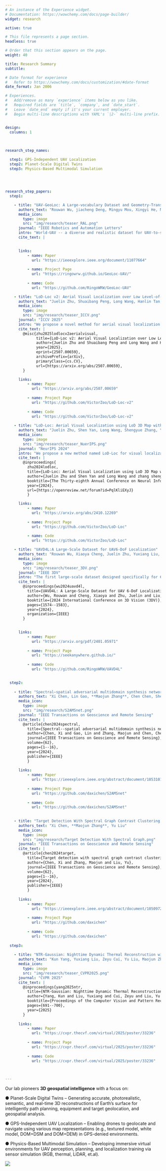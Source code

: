 ```yaml
---
# An instance of the Experience widget.
# Documentation: https://wowchemy.com/docs/page-builder/
widget: research

active: true

# This file represents a page section.
headless: true

# Order that this section appears on the page.
weight: 40

title: Research Summary
subtitle:

# Date format for experience
#   Refer to https://wowchemy.com/docs/customization/#date-format
date_format: Jan 2006

# Experiences.
#   Add/remove as many `experience` items below as you like.
#   Required fields are `title`, `company`, and `date_start`.
#   Leave `date_end` empty if it's your current employer.
#   Begin multi-line descriptions with YAML's `|2-` multi-line prefix.


design:
  columns: 1
  
  
  
research_step_names:

  step1: GPS-Independent UAV Localization
  step2: Planet-Scale Digital Twins
  step3: Physics-Based Multimodal Simulation

    
    
    
research_step_papers:
  step1:

    - title: "UAV-GeoLoc: A Large-vocabulary Dataset and Geometry-Transformed Method for UAV Geo-Localization"
      authors_text: "Rouwan Wu, jiacheng Deng, Mingyu Mou, Xingyi He, Maojun Zhang, Yu Liu, **Shen Yan**"
      media_icon:
        type: image
        src: "img/research/teaser_RAL.png"
      journal: "IEEE Robotics and Automation Letters"
      intro: "World-UAV -- a diverse and realistic dataset for UAV-to-satellite geo-localization, UAVPlace -- a transformation-invariant retrieval method that significantly improves performance under extreme viewpoint variations."
      cite_text: |
        

      links:
          - name: Paper
            url: "https://ieeexplore.ieee.org/document/11077664"
        
          - name: Project Page
            url: "https://ringowrw.github.io/GeoLoc-UAV/"
        
          - name: Code
            url: "https://github.com/RingoWRW/GeoLoc-UAV"

    - title: "LoD-Loc v2: Aerial Visual Localization over Low Level-of-Detail City Models using Explicit Silhouette Alignment"
      authors_text: "Juelin Zhu, Shuaibang Peng, Long Wang, Hanlin Tan, Yu Liu, Maojun  Zhang, **Shen  Yan**"
      media_icon:
        type: image
        src: "img/research/teaser_ICCV.png"
      journal: "ICCV 2025"
      intro: "We propose a novel method for aerial visual localization over low Level-of-Detail (LoD) city models. Previous wireframe-alignment-based method LoD-Loc [97] has shown promising localization results leveraging LoD models. However, LoD-Loc mainly relies on high-LoD (LoD3 or LoD2) city models, but the majority of available models and those many countries plan to construct nationwide are low-LoD (LoD1). Consequently, enabling localization on low-LoD city models could unlock drones' potential for global urban localization. To address these issues, we introduce LoD-Loc v2, which employs a coarse-to-fine strategy using explicit silhouette alignment to achieve accurate localization over low-LoD city models in the air. Specifically, given a query image, LoD-Loc v2 first applies a building segmentation network to shape building silhouettes. Then, in the coarse pose selection stage, we construct a pose cost volume by uniformly sampling pose hypotheses around a prior pose to represent the pose probability distribution. Each cost of the volume measures the degree of alignment between the projected and predicted silhouettes. We select the pose with maximum value as the coarse pose. In the fine pose estimation stage, a particle filtering method incorporating a multi-beam tracking approach is used to efficiently explore the hypothesis space and obtain the final pose estimation. To further facilitate research in this field, we release two datasets with LoD1 city models covering 10.7 km, along with real RGB queries and ground-truth pose annotations. Experimental results show that LoD-Loc v2 improves estimation accuracy with high-LoD models and enables localization with low-LoD models for the first time. Moreover, it outperforms state-of-the-art baselines by large margins, even surpassing texture-model-based methods, and broadens the convergence basin to accommodate larger prior errors. The code and dataset will be made available upon publication."
      cite_text: |
        @misc{zhu2025lodlocv2aerialvisual,
              title={LoD-Loc v2: Aerial Visual Localization over Low Level-of-Detail City Models using Explicit Silhouette Alignment}, 
              author={Juelin Zhu and Shuaibang Peng and Long Wang and Hanlin Tan and Yu Liu and Maojun Zhang and Shen Yan},
              year={2025},
              eprint={2507.00659},
              archivePrefix={arXiv},
              primaryClass={cs.CV},
              url={https://arxiv.org/abs/2507.00659}, 
        }

      links:
          - name: Paper
            url: "https://arxiv.org/abs/2507.00659"
        
          - name: Project Page
            url: "https://github.com/VictorZoo/LoD-Loc-v2"
        
          - name: Code
            url: "https://github.com/VictorZoo/LoD-Loc-v2" 
  
    - title: "LoD-Loc: Aerial Visual Localization using LoD 3D Map with Neural Wireframe Alignment"
      authors_text: "Juelin Zhu, Shen Yan, Long Wang, Shengyue Zhang, Yu Liu, **Maojun Zhang**"
      media_icon:
        type: image
        src: "img/research/teaser_NuerIPS.png"
      journal: "NeurIPS 2024"
      intro: "We propose a new method named LoD-Loc for visual localization in the air. Unlike existing localization algorithms, LoD-Loc does not rely on complex 3D representations and can estimate the pose of an Unmanned Aerial Vehicle (UAV) using a Level-of-Detail (LoD) 3D map. LoD-Loc mainly achieves this goal by aligning the wireframe derived from the LoD projected model with that predicted by the neural network. Specifically, given a coarse pose provided by the UAV sensor, LoD-Loc hierarchically builds a cost volume for uniformly sampled pose hypotheses to describe pose probability distribution and select a pose with maximum probability. Each cost within this volume measures the degree of line alignment between projected and predicted wireframes. LoD-Loc also devises a 6-DoF pose optimization algorithm to refine the previous result with a differentiable Gaussian-Newton method. As no public dataset exists for the studied problem, we collect two datasets with map levels of LoD3.0 and LoD2.0, along with real RGB queries and ground-truth pose annotations. We benchmark our method and demonstrate that LoD-Loc achieves excellent performance, even surpassing current state-of-the-art methods that use textured 3D models for localization."
      cite_text: |
        @inproceedings{
          zhu2024lodloc,
          title={LoD-Loc: Aerial Visual Localization using LoD 3D Map with Neural Wireframe Alignment},
          author={Juelin Zhu and Shen Yan and Long Wang and zhang shengYue and Yu Liu and Maojun Zhang},
          booktitle={The Thirty-eighth Annual Conference on Neural Information Processing Systems},
          year={2024},
          url={https://openreview.net/forum?id=PqlKliEXyJ}
          }

      links:
          - name: Paper
            url: "https://arxiv.org/abs/2410.12269"
        
          - name: Project Page
            url: "https://github.com/VictorZoo/LoD-Loc"
        
          - name: Code
            url: "https://github.com/VictorZoo/LoD-Loc"

    - title: "UAVD4L:A Large-Scale Dataset for UAV6-DoF Localization"
      authors_text: "Rouwan Wu, Xiaoya Cheng, Juelin Zhu, Yuxiang Liu, **Maojun Zhang**, Shen Yan"
      media_icon:
        type: image
        src: "img/research/teaser_3DV.png"
      journal: "IEEE 3DV"
      intro: "The first large-scale dataset designed specifically for 6-DoF localization of UAVs in GPS-denied environments."
      cite_text: |
        @inproceedings{wu2024uavd4l,
          title={UAVD4L: A Large-Scale Dataset for UAV 6-DoF Localization},
          author={Wu, Rouwan and Cheng, Xiaoya and Zhu, Juelin and Liu, Yuxiang and Zhang, Maojun and Yan, Shen},
          booktitle={2024 International Conference on 3D Vision (3DV)},
          pages={1574--1583},
          year={2024},
          organization={IEEE}
        }
        

      links:
          - name: Paper
            url: "https://arxiv.org/pdf/2401.05971"
        
          - name: Project Page
            url: "https://seekanywhere.github.io/"
        
          - name: Code
            url: "https://github.com/RingoWRW/UAVD4L"

    
  step2:
  
    - title: "Spectral–spatial adversarial multidomain synthesis network for cross-scene hyperspectral image classification"
      authors_text: "Xi Chen, Lin Gao, **Maojun Zhang**, Chen Chen, Shen Yan"
      media_icon:
        type: image
        src: "img/research/S2AMSnet.png"
      journal: "IEEE Transactions on Geoscience and Remote Sensing"
      cite_text: |
        @article{chen2024spectral,
          title={Spectral--spatial adversarial multidomain synthesis network for cross-scene hyperspectral image classification},
          author={Chen, Xi and Gao, Lin and Zhang, Maojun and Chen, Chen and Yan, Shen},
          journal={IEEE Transactions on Geoscience and Remote Sensing},
          volume={62},
          pages={1--16},
          year={2024},
          publisher={IEEE}
          }
      
      links:
          - name: Paper
            url: "https://ieeexplore.ieee.org/abstract/document/10531019"
        
          - name: Project Page
            url: "https://github.com/daxichen/S2AMSnet"
        
          - name: Code
            url: "https://github.com/daxichen/S2AMSnet"
    
  
    - title: "Target Detection With Spectral Graph Contrast Clustering Assignment and Spectral Graph Transformer in Hyperspectral Imagery"
      authors_text: "Xi Chen, **Maojun Zhang**, Yu Liu"
      media_icon:
        type: image
        src: "img/research/Target Detection With Spectral Graph.png"
      journal: "IEEE Transactions on Geoscience and Remote Sensing"
      cite_text: |
        @article{chen2024target,
          title={Target detection with spectral graph contrast clustering assignment and spectral graph transformer in hyperspectral imagery},
          author={Chen, Xi and Zhang, Maojun and Liu, Yu},
          journal={IEEE Transactions on Geoscience and Remote Sensing},
          volume={62},
          pages={1--16},
          year={2024},
          publisher={IEEE}
          }
          
      links:
          - name: Paper
            url: "https://ieeexplore.ieee.org/abstract/document/10509725"
        
          - name: Project Page
            url: "https://github.com/daxichen"
        
          - name: Code
            url: "https://github.com/daxichen"
    
  step3:
  
    - title: "NTR-Gaussian: Nighttime Dynamic Thermal Reconstruction with 4D Gaussian Splatting Based on Thermodynamics"
      authors_text: "Kun Yang, Yuxiang Liu, Zeyu Cui, Yu Liu, Maojun Zhang, Shen Yan, Qing Wang"
      media_icon:
        type: image
        src: "img/research/teaser_CVPR2025.png"
      journal: "CVPR 2025"
      cite_text: |
        @inproceedings{yang2025ntr,
          title={NTR-Gaussian: Nighttime Dynamic Thermal Reconstruction with 4D Gaussian Splatting Based on Thermodynamics},
          author={Yang, Kun and Liu, Yuxiang and Cui, Zeyu and Liu, Yu and Zhang, Maojun and Yan, Shen and Wang, Qing},
          booktitle={Proceedings of the Computer Vision and Pattern Recognition Conference},
          pages={691--700},
          year={2025}
        }
      
      links:
          - name: Paper
            url: "https://cvpr.thecvf.com/virtual/2025/poster/33236"
        
          - name: Project Page
            url: "https://cvpr.thecvf.com/virtual/2025/poster/33236"
        
          - name: Code
            url: "https://cvpr.thecvf.com/virtual/2025/poster/33236"
    

  
---
```


Our lab pioneers **3D geospatial intelligence** with a focus on:

**‌●‌**   Planet-Scale Digital Twins – Generating accurate, photorealistic, semantic, and real-time 3D reconstructions of Earth’s surface for intelligently path planning, equipment and target geolocation, and geospatial analysis.

**‌●‌**   GPS-Independent UAV Localization – Enabling drones to geolocate and navigate using various map representations (e.g., textured model, white model, DOM+DSM and DOM+DEM) in GPS-denied environments.

**‌●‌**   Physics-Based Multimodal Simulation – Developing immersive virtual environments for UAV perception, planning, and localization training via sensor simulation (RGB, thermal, LiDAR, et.al).

![](img/research/r3.png)
